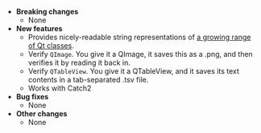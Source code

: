 * **Breaking changes**
    * None
* **New features**
    * Provides nicely-readable string representations of [a growing range of Qt classes](https://github.com/approvals/ApprovalTests.cpp.Qt/blob/master/ApprovalTestsQt/integrations/catch/Catch2QtStringMaker.h).
    * Verify `QImage`. You give it a QImage, it saves this as a .png, and then verifies it by reading it back in.
    * Verify `QTableView`. You give it a QTableView, and it saves its text contents in a tab-separated .tsv file.
    * Works with Catch2
* **Bug fixes**
    * None
* **Other changes**
    * None
